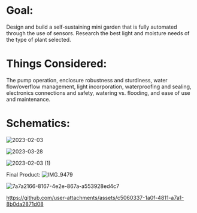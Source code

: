 # Goal:
Design and build a self-sustaining mini garden that is fully automated through the use of sensors. Research the best light and moisture needs of the type of plant selected. 

# Things Considered:
The pump operation, enclosure robustness and sturdiness, water flow/overflow management, light incorporation, waterproofing and sealing, electronics connections and safety, watering vs. flooding, and ease of use and maintenance.


# Schematics:
![2023-02-03](https://github.com/user-attachments/assets/82a07c5c-0dda-4cfd-98af-20cce81fc114)

![2023-03-28](https://github.com/user-attachments/assets/a594cd08-37c9-4a39-b2d1-c294c0849e35)

![2023-02-03 (1)](https://github.com/user-attachments/assets/e528bf05-05a9-4bf5-9041-1e83f29dd159)

Final Product: 
![IMG_9479](https://github.com/user-attachments/assets/ddbe2eff-45b3-4118-b57a-2e76305532ed)


![7a7a2166-8167-4e2e-867a-a553928ed4c7](https://github.com/user-attachments/assets/37ef5848-b417-4741-9447-5587f779f89c)

https://github.com/user-attachments/assets/c5060337-1a0f-4811-a7a1-8b0da2871d08


